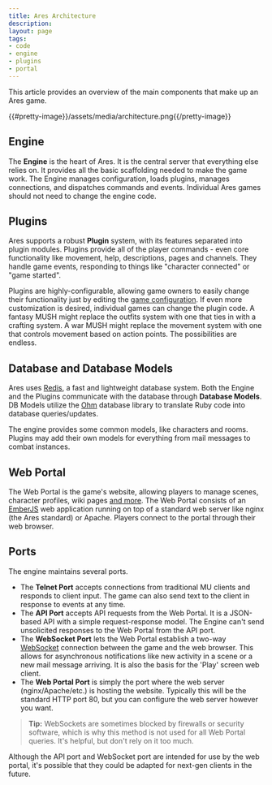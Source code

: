 ```yaml
---
title: Ares Architecture
description:
layout: page
tags: 
- code
- engine
- plugins
- portal
---
```


This article provides an overview of the main components that make up an Ares game.

{{#pretty-image}}/assets/media/architecture.png{{/pretty-image}}

## Engine

The **Engine** is the heart of Ares.  It is the central server that everything else relies on.  It provides all the basic scaffolding needed to make the game work.  The Engine manages configuration, loads plugins, manages connections, and dispatches commands and events.  Individual Ares games should not need to change the engine code.

## Plugins

Ares supports a robust **Plugin** system, with its features separated into plugin modules.  Plugins provide all of the player commands - even core functionality like movement, help, descriptions, pages and channels.  They handle game events, responding to things like "character connected" or "game started".

Plugins are highly-configurable, allowing game owners to easily change their functionality just by editing the [game configuration](/tutorials/config).  If even more customization is desired, individual games can change the plugin code.  A fantasy MUSH might replace the outfits system with one that ties in with a crafting system. A war MUSH might replace the movement system with one that controls movement based on action points. The possibilities are endless.

## Database and Database Models

Ares uses [Redis](https://redis.io), a fast and lightweight database system.  Both the Engine and the Plugins communicate with the database through **Database Models**.  DB Models utilize the [Ohm](http://ohm.keyvalue.org/) database library to translate Ruby code into database queries/updates.

The engine provides some common models, like characters and rooms.  Plugins may add their own models for everything from mail messages to combat instances.

## Web Portal

The Web Portal is the game's website, allowing players to manage scenes, character profiles, wiki pages [and more](/web-portal).  The Web Portal consists of an [EmberJS](https://www.emberjs.com/) web application running on top of a standard web server like nginx (the Ares standard) or Apache.   Players connect to the portal through their web browser.

## Ports

The engine maintains several ports.

* The **Telnet Port** accepts connections from traditional MU clients and responds to client input.  The game can also send text to the client in response to events at any time.
* The **API Port** accepts API requests from the Web Portal.   It is a JSON-based API with a simple request-response model.  The Engine can't send unsolicited responses to the Web Portal from the API port.
* The **WebSocket Port** lets the Web Portal establish a two-way [WebSocket](https://www.websocket.org/aboutwebsocket.html) connection between the game and the web browser.  This allows for asynchronous notifications like new activity in a scene or a new mail message arriving.  It is also the basis for the 'Play' screen web client.
* The **Web Portal Port** is simply the port where the web server (nginx/Apache/etc.) is hosting the website.  Typically this will be the standard HTTP port 80, but you can configure the web server however you want.

> **Tip:** WebSockets are sometimes blocked by firewalls or security software, which is why this method is not used for all Web Portal queries.  It's helpful, but don't rely on it too much.

Although the API port and WebSocket port are intended for use by the web portal, it's possible that they could be adapted for next-gen clients in the future.
